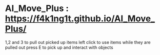 # AI_Move_Plus : https://f4k1ng1t.github.io/AI_Move_Plus/

1,2 and 3 to pull out picked up items
left click to use items while they are pulled out
press E to pick up and interact with objects
 

